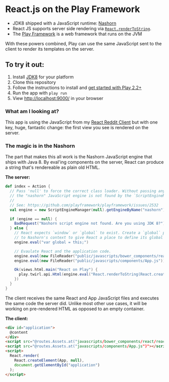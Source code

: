 React.js on the Play Framework
==============================

* JDK8 shipped with a JavaScript runtime: [Nashorn](http://openjdk.java.net/projects/nashorn/)
* React JS supports server side rendering via
  [`React.renderToString`](http://facebook.github.io/react/docs/top-level-api.html#react.rendertostring).
* The [Play Framework](http://playframework.com/) is a web framework that runs
  on the JVM

With these powers combined, Play can use the same JavaScript sent to the client
to render its templates on the server.

## To try it out:

1. Install [JDK8](http://www.oracle.com/technetwork/java/javase/downloads/jdk8-downloads-2133151.html) for your platform
2. Clone this repository
3. Follow the instructions to install and
   [get started with Play 2.2+](http://playframework.com/documentation/2.2.x/Home)
4. Run the app with `play run`
5. View [http://localhost:9000/](http://localhost:9000/) in your browser

### What am I looking at?

This app is using the JavaScript from my
[React Reddit Client](https://github.com/ssorallen/react-reddit-client) but with
one key, huge, fantastic change: the first view you see is rendered on the
server.

### The magic is in the Nashorn

The part that makes this all work is the Nashorn JavaScript engine that ships
with Java 8. By eval'ing components on the server, React can produce a string
that's rendereable as plain old HTML.

**The server:**

```scala
def index = Action {
  // Pass 'null' to force the correct class loader. Without passing any param,
  // the "nashorn" JavaScript engine is not found by the `ScriptEngineManager`.
  //
  // See: https://github.com/playframework/playframework/issues/2532
  val engine = new ScriptEngineManager(null).getEngineByName("nashorn")

  if (engine == null) {
    BadRequest("Nashorn script engine not found. Are you using JDK 8?")
  } else {
    // React expects `window` or `global` to exist. Create a `global` pointing
    // to Nashorn's context to give React a place to define its global namespace.
    engine.eval("var global = this;")

    // Evaulate React and the application code.
    engine.eval(new FileReader("public/javascripts/bower_components/react/react-with-addons.js"))
    engine.eval(new FileReader("public/javascripts/components/App.js"))

    Ok(views.html.main("React on Play") {
      play.twirl.api.Html(engine.eval("React.renderToString(React.createElement(App));").toString)
    })
  }
}
```

The client receives the same React and App JavaScript files and executes the
same code the server did. Unlike most other use cases, it will be working on
pre-rendered HTML as opposed to an empty container.

**The client:**

```html
<div id="application">
  @content
</div>
<script src="@routes.Assets.at("javascripts/bower_components/react/react-with-addons.min.js")"></script>
<script src="@routes.Assets.at("javascripts/components/App.js")"></script>
<script>
  React.render(
    React.createElement(App, null),
    document.getElementById("application")
  );
</script>
```
